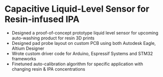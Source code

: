 # Capacitive Liquid-Level Sensor for Resin-infused IPA
- Designed a proof-of-concept prototype liquid level sensor for upcoming auto-washing product for resin 3D prints
- Designed pad probe layout on custom PCB using both Autodesk Eagle, Altium Designer
- Wrote custom driver code for Arduino, Espressif Systems and STM32 frameworks
- Finetuned auto-calibration algorithm for specific application with changing resin & IPA concentrations
